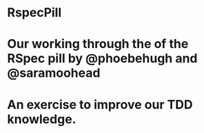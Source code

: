 # RspecPill

# Our working through the of the RSpec pill by @phoebehugh and @saramoohead

# An exercise to improve our TDD knowledge.
